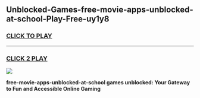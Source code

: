 
## Unblocked-Games-free-movie-apps-unblocked-at-school-Play-Free-uy1y8
<h3>
<a href="https://premium76.site?title=free-movie-apps-unblocked-at-school&ref=23A">CLICK TO PLAY</a></h3>
<hr>

<h3>
<a href="https://premium76.site?title=free-movie-apps-unblocked-at-school&ref=23A">CLICK 2 PLAY</a>
  
</h3>

<a href="https://premium76.site?title=free-movie-apps-unblocked-at-school&ref=23A"><img src="https://clearcache.store/games.png"></a>


**free-movie-apps-unblocked-at-school games unblocked: Your Gateway to Fun and Accessible Online Gaming**
